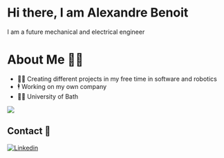 # Hi there, I am Alexandre Benoit

I am a future mechanical and electrical engineer

# About Me :male_detective:	

- :technologist: Creating different projects in my free time in software and robotics
- :business_suit_levitating: Working on my own company
- :man_student: University of Bath

![](https://komarev.com/ghpvc/?username=amgb20)

## Contact :iphone:

[![Linkedin](https://img.icons8.com/color/48/000000/linkedin.png)](https://www.linkedin.com/in/alexandre-benoit-belieth/)



